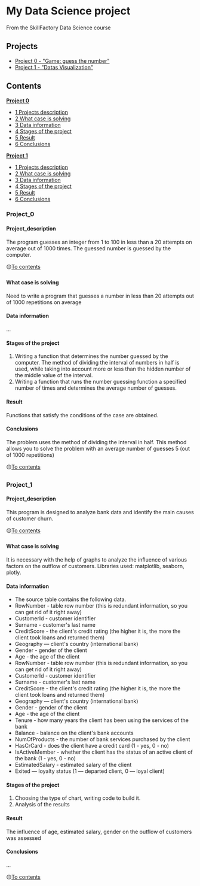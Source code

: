 # My Data Science project
From the SkillFactory Data Science course

## Projects

* [Project 0 - "Game: guess the number"](https://github.com/mLiverinova/sf_data_science/blob/main/Project%200)
* [Project 1 - "Datas Visualization"](https://github.com/mLiverinova/sf_data_science/blob/main/Project%201.ipynb)

## Сontents

[__Project 0__](https://github.com/mLiverinova/sf_data_science/blob/main/Project%200)
-    [1 Projects description](https://github.com/mLiverinova/sf_data_science/blob/main/README.md#project_description)
-    [2 What case is solving](https://github.com/mLiverinova/sf_data_science/blob/main/README.md#what-case-is-solving)
-    [3 Data information](https://github.com/mLiverinova/sf_data_science/blob/main/README.md#data-information)
-    [4 Stages of the project](https://github.com/mLiverinova/sf_data_science/blob/main/README.md#stages-of-the-project)
-    [5 Result](https://github.com/mLiverinova/sf_data_science/blob/main/README.md#result)
-    [6 Conclusions](https://github.com/mLiverinova/sf_data_science/blob/main/README.md#conclusions)

[__Project 1__](https://github.com/mLiverinova/sf_data_science/blob/main/Project%201.ipynb)
-    [1 Projects description](https://github.com/mLiverinova/sf_data_science/blob/main/README.md#project_description-1)
-    [2 What case is solving](https://github.com/mLiverinova/sf_data_science/blob/main/README.md#what-case-is-solving-1)
-    [3 Data information](https://github.com/mLiverinova/sf_data_science/blob/main/README.md#data-information-1)
-    [4 Stages of the project](https://github.com/mLiverinova/sf_data_science/blob/main/README.md#stages-of-the-project-1)
-    [5 Result](https://github.com/mLiverinova/sf_data_science/blob/main/README.md#result-1)
-    [6 Conclusions](https://github.com/mLiverinova/sf_data_science/blob/main/README.md#conclusions-1)

### Project_0

#### Project_description
The program guesses an integer from 1 to 100 in less than a 20 attempts on average out of 1000 times. The guessed number is guessed by the computer.

:yellow_circle:[To contents](https://github.com/mLiverinova/sf_data_science/blob/main/README.md#сontents)

#### What case is solving
Need to write a program that guesses a number in less than 20 attempts out of 1000 repetitions on average

#### Data information 
...

#### Stages of the project
1. Writing a function that determines the number guessed by the computer. The method of dividing the interval of numbers in half is used, while taking into account more or less than the hidden number of the middle value of the interval.
2. Writing a function that runs the number guessing function a specified number of times and determines the average number of guesses.

#### Result
Functions that satisfy the conditions of the case are obtained.

#### Conclusions
The problem uses the method of dividing the interval in half. This method allows you to solve the problem with an average number of guesses 5 (out of 1000 repetitions)

:yellow_circle:[To contents](https://github.com/mLiverinova/sf_data_science/blob/main/README.md#сontents)

### Project_1

#### Project_description
This program is designed to analyze bank data and identify the main causes of customer churn.

:yellow_circle:[To contents](https://github.com/mLiverinova/sf_data_science/blob/main/README.md#сontents)

#### What case is solving
It is necessary with the help of graphs to analyze the influence of various factors on the outflow of customers. Libraries used: matplotlib, seaborn, plotly.

#### Data information 
- The source table contains the following data.
- RowNumber - table row number (this is redundant information, so you can get rid of it right away)
- CustomerId - customer identifier
- Surname - customer's last name
- CreditScore - the client's credit rating (the higher it is, the more the client took loans and returned them)
- Geography — client's country (international bank)
- Gender - gender of the client
- Age - the age of the client
- RowNumber - table row number (this is redundant information, so you can get rid of it right away)
- CustomerId - customer identifier
- Surname - customer's last name
- CreditScore - the client's credit rating (the higher it is, the more the client took loans and returned them)
- Geography — client's country (international bank)
- Gender - gender of the client
- Age - the age of the client
- Tenure - how many years the client has been using the services of the bank
- Balance - balance on the client's bank accounts
- NumOfProducts - the number of bank services purchased by the client
- HasCrCard - does the client have a credit card (1 - yes, 0 - no)
- IsActiveMember - whether the client has the status of an active client of the bank (1 - yes, 0 - no)
- EstimatedSalary - estimated salary of the client
- Exited — loyalty status (1 — departed client, 0 — loyal client)

#### Stages of the project
1. Choosing the type of chart, writing code to build it.
2. Analysis of the results

#### Result
The influence of age, estimated salary, gender on the outflow of customers was assessed

#### Conclusions
...

:yellow_circle:[To contents](https://github.com/mLiverinova/sf_data_science/blob/main/README.md#сontents)




